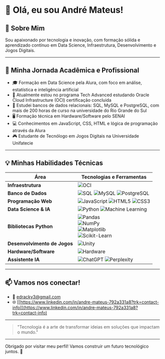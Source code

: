 # 👋 Olá, eu sou André Mateus!

## 🚀 Sobre Mim

Sou apaixonado por tecnologia e inovação, com formação sólida e aprendizado contínuo em Data Science, Infraestrutura, Desenvolvimento e Jogos Digitais.

---

## 🎯 Minha Jornada Acadêmica e Profissional

- 🎓 Formação em Data Science pela Alura, com foco em análise, estatística e inteligência artificial  
- 🚀 Atualmente estou no programa Tech Advanced estudando Oracle Cloud Infrastructure (OCI) certificação concluida
- 💾 Estudei bancos de dados relacionais: SQL, MySQL e PostgreSQL, com mais de 200 horas de curso na universidade do Rio Grande do Sul  
- 🖥️ Formação técnica em Hardware/Software pelo SENAI  
- 💻 Conhecimentos em JavaScript, CSS, HTML e lógica de programação através da Alura  
- 🎮 Estudante de Tecnólogo em Jogos Digitais na Universidade Unifatecie  

---

## 💡 Minhas Habilidades Técnicas

| Área                   | Tecnologias e Ferramentas                                                                                                                                                                      |
|------------------------|-------------------------------------------------------------------------------------------------------------------------------------------------------------------------------------------------|
| **Infraestrutura**      | ![OCI](https://img.shields.io/badge/Oracle_Cloud_Infrastructure-FF0000?style=for-the-badge&logo=oracle&logoColor=white)                                                                         |
| **Banco de Dados**      | ![SQL](https://img.shields.io/badge/SQL-4479A1?style=for-the-badge&logo=mysql&logoColor=white) ![MySQL](https://img.shields.io/badge/MySQL-00758F?style=for-the-badge&logo=mysql&logoColor=white) ![PostgreSQL](https://img.shields.io/badge/PostgreSQL-336791?style=for-the-badge&logo=postgresql&logoColor=white) |
| **Programação Web**     | ![JavaScript](https://img.shields.io/badge/JavaScript-F7DF1E?style=for-the-badge&logo=javascript&logoColor=black) ![HTML5](https://img.shields.io/badge/HTML5-E34F26?style=for-the-badge&logo=html5&logoColor=white) ![CSS3](https://img.shields.io/badge/CSS3-1572B6?style=for-the-badge&logo=css3&logoColor=white) |
| **Data Science & IA**   | ![Python](https://img.shields.io/badge/Python-3776AB?style=for-the-badge&logo=python&logoColor=white) ![Machine Learning](https://img.shields.io/badge/Machine_Learning-00BFFF?style=for-the-badge&logo=tensorflow&logoColor=white)                            |
| **Bibliotecas Python**  | ![Pandas](https://img.shields.io/badge/Pandas-150458?style=for-the-badge&logo=pandas&logoColor=white) <br> ![NumPy](https://img.shields.io/badge/NumPy-013243?style=for-the-badge&logo=NumPy&logoColor=white) <br> ![Matplotlib](https://img.shields.io/badge/Matplotlib-11557C?style=for-the-badge&logo=matplotlib&logoColor=white) <br> ![Scikit-Learn](https://img.shields.io/badge/scikit--learn-F7931E?style=for-the-badge&logo=scikit-learn&logoColor=white) |
| **Desenvolvimento de Jogos** | ![Unity](https://img.shields.io/badge/Unity-000000?style=for-the-badge&logo=unity&logoColor=white)                                                                                     |
| **Hardware/Software**   | ![Hardware](https://img.shields.io/badge/Hardware-5C87B2?style=for-the-badge&logo=raspberry-pi&logoColor=white)                                                                               |
| **Assistente IA**       | ![ChatGPT](https://img.shields.io/badge/ChatGPT-00A67E?style=for-the-badge&logo=openai&logoColor=white) ![Perplexity](https://img.shields.io/badge/perplexity-000000?style=for-the-badge&logo=perplexity&logoColor=088F8F)                              |


---

## 📫 Vamos nos conectar!

- 📧 [edracky3@gmail.com](edracky3@gmail.com)  
- 🌐 [[https://www.linkedin.com/in/andre-mateus-792a331a8?trk=contact-info]](https://www.linkedin.com/in/andre-mateus-792a331a8?trk=contact-info)
---

> "Tecnologia é a arte de transformar ideias em soluções que impactam o mundo."

---

Obrigado por visitar meu perfil! Vamos construir um futuro tecnológico juntos. 🚀
